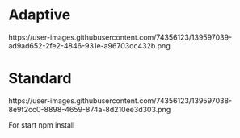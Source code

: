 <h1>Adaptive</h1>
https://user-images.githubusercontent.com/74356123/139597039-ad9ad652-2fe2-4846-931e-a96703dc432b.png

<h1>Standard</h1>
https://user-images.githubusercontent.com/74356123/139597038-8e9f2cc0-8898-4659-874a-8d210ee3d303.png

For start
npm install
